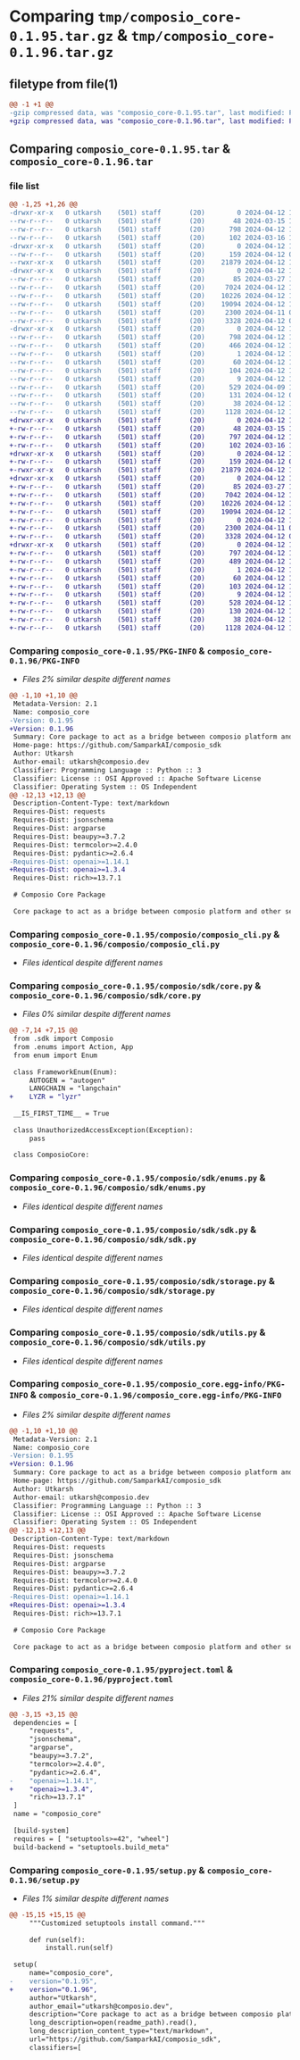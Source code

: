 # Comparing `tmp/composio_core-0.1.95.tar.gz` & `tmp/composio_core-0.1.96.tar.gz`

## filetype from file(1)

```diff
@@ -1 +1 @@
-gzip compressed data, was "composio_core-0.1.95.tar", last modified: Fri Apr 12 13:33:16 2024, max compression
+gzip compressed data, was "composio_core-0.1.96.tar", last modified: Fri Apr 12 15:12:16 2024, max compression
```

## Comparing `composio_core-0.1.95.tar` & `composio_core-0.1.96.tar`

### file list

```diff
@@ -1,25 +1,26 @@
-drwxr-xr-x   0 utkarsh    (501) staff       (20)        0 2024-04-12 13:33:16.028974 composio_core-0.1.95/
--rw-r--r--   0 utkarsh    (501) staff       (20)       48 2024-03-15 13:37:31.000000 composio_core-0.1.95/MANIFEST.in
--rw-r--r--   0 utkarsh    (501) staff       (20)      798 2024-04-12 13:33:16.028753 composio_core-0.1.95/PKG-INFO
--rw-r--r--   0 utkarsh    (501) staff       (20)      102 2024-03-16 10:06:01.000000 composio_core-0.1.95/README.md
-drwxr-xr-x   0 utkarsh    (501) staff       (20)        0 2024-04-12 13:33:16.025651 composio_core-0.1.95/composio/
--rw-r--r--   0 utkarsh    (501) staff       (20)      159 2024-04-12 09:34:06.000000 composio_core-0.1.95/composio/__init__.py
--rwxr-xr-x   0 utkarsh    (501) staff       (20)    21879 2024-04-12 13:27:15.000000 composio_core-0.1.95/composio/composio_cli.py
-drwxr-xr-x   0 utkarsh    (501) staff       (20)        0 2024-04-12 13:33:16.027459 composio_core-0.1.95/composio/sdk/
--rw-r--r--   0 utkarsh    (501) staff       (20)       85 2024-03-27 14:52:24.000000 composio_core-0.1.95/composio/sdk/__init__.py
--rw-r--r--   0 utkarsh    (501) staff       (20)     7024 2024-04-12 13:31:18.000000 composio_core-0.1.95/composio/sdk/core.py
--rw-r--r--   0 utkarsh    (501) staff       (20)    10226 2024-04-12 13:08:03.000000 composio_core-0.1.95/composio/sdk/enums.py
--rw-r--r--   0 utkarsh    (501) staff       (20)    19094 2024-04-12 13:26:45.000000 composio_core-0.1.95/composio/sdk/sdk.py
--rw-r--r--   0 utkarsh    (501) staff       (20)     2300 2024-04-11 09:58:04.000000 composio_core-0.1.95/composio/sdk/storage.py
--rw-r--r--   0 utkarsh    (501) staff       (20)     3328 2024-04-12 09:33:50.000000 composio_core-0.1.95/composio/sdk/utils.py
-drwxr-xr-x   0 utkarsh    (501) staff       (20)        0 2024-04-12 13:33:16.028491 composio_core-0.1.95/composio_core.egg-info/
--rw-r--r--   0 utkarsh    (501) staff       (20)      798 2024-04-12 13:33:16.000000 composio_core-0.1.95/composio_core.egg-info/PKG-INFO
--rw-r--r--   0 utkarsh    (501) staff       (20)      466 2024-04-12 13:33:16.000000 composio_core-0.1.95/composio_core.egg-info/SOURCES.txt
--rw-r--r--   0 utkarsh    (501) staff       (20)        1 2024-04-12 13:33:16.000000 composio_core-0.1.95/composio_core.egg-info/dependency_links.txt
--rw-r--r--   0 utkarsh    (501) staff       (20)       60 2024-04-12 13:33:16.000000 composio_core-0.1.95/composio_core.egg-info/entry_points.txt
--rw-r--r--   0 utkarsh    (501) staff       (20)      104 2024-04-12 13:33:16.000000 composio_core-0.1.95/composio_core.egg-info/requires.txt
--rw-r--r--   0 utkarsh    (501) staff       (20)        9 2024-04-12 13:33:16.000000 composio_core-0.1.95/composio_core.egg-info/top_level.txt
--rw-r--r--   0 utkarsh    (501) staff       (20)      529 2024-04-09 10:58:09.000000 composio_core-0.1.95/pyproject.toml
--rw-r--r--   0 utkarsh    (501) staff       (20)      131 2024-04-12 09:01:50.000000 composio_core-0.1.95/requirements.txt
--rw-r--r--   0 utkarsh    (501) staff       (20)       38 2024-04-12 13:33:16.029060 composio_core-0.1.95/setup.cfg
--rw-r--r--   0 utkarsh    (501) staff       (20)     1128 2024-04-12 13:32:55.000000 composio_core-0.1.95/setup.py
+drwxr-xr-x   0 utkarsh    (501) staff       (20)        0 2024-04-12 15:12:16.423446 composio_core-0.1.96/
+-rw-r--r--   0 utkarsh    (501) staff       (20)       48 2024-03-15 13:37:31.000000 composio_core-0.1.96/MANIFEST.in
+-rw-r--r--   0 utkarsh    (501) staff       (20)      797 2024-04-12 15:12:16.423222 composio_core-0.1.96/PKG-INFO
+-rw-r--r--   0 utkarsh    (501) staff       (20)      102 2024-03-16 10:06:01.000000 composio_core-0.1.96/README.md
+drwxr-xr-x   0 utkarsh    (501) staff       (20)        0 2024-04-12 15:12:16.419890 composio_core-0.1.96/composio/
+-rw-r--r--   0 utkarsh    (501) staff       (20)      159 2024-04-12 09:34:06.000000 composio_core-0.1.96/composio/__init__.py
+-rwxr-xr-x   0 utkarsh    (501) staff       (20)    21879 2024-04-12 13:27:15.000000 composio_core-0.1.96/composio/composio_cli.py
+drwxr-xr-x   0 utkarsh    (501) staff       (20)        0 2024-04-12 15:12:16.421934 composio_core-0.1.96/composio/sdk/
+-rw-r--r--   0 utkarsh    (501) staff       (20)       85 2024-03-27 14:52:24.000000 composio_core-0.1.96/composio/sdk/__init__.py
+-rw-r--r--   0 utkarsh    (501) staff       (20)     7042 2024-04-12 13:36:37.000000 composio_core-0.1.96/composio/sdk/core.py
+-rw-r--r--   0 utkarsh    (501) staff       (20)    10226 2024-04-12 13:08:03.000000 composio_core-0.1.96/composio/sdk/enums.py
+-rw-r--r--   0 utkarsh    (501) staff       (20)    19094 2024-04-12 13:26:45.000000 composio_core-0.1.96/composio/sdk/sdk.py
+-rw-r--r--   0 utkarsh    (501) staff       (20)        0 2024-04-12 13:36:37.000000 composio_core-0.1.96/composio/sdk/shared.py
+-rw-r--r--   0 utkarsh    (501) staff       (20)     2300 2024-04-11 09:58:04.000000 composio_core-0.1.96/composio/sdk/storage.py
+-rw-r--r--   0 utkarsh    (501) staff       (20)     3328 2024-04-12 09:33:50.000000 composio_core-0.1.96/composio/sdk/utils.py
+drwxr-xr-x   0 utkarsh    (501) staff       (20)        0 2024-04-12 15:12:16.422977 composio_core-0.1.96/composio_core.egg-info/
+-rw-r--r--   0 utkarsh    (501) staff       (20)      797 2024-04-12 15:12:16.000000 composio_core-0.1.96/composio_core.egg-info/PKG-INFO
+-rw-r--r--   0 utkarsh    (501) staff       (20)      489 2024-04-12 15:12:16.000000 composio_core-0.1.96/composio_core.egg-info/SOURCES.txt
+-rw-r--r--   0 utkarsh    (501) staff       (20)        1 2024-04-12 15:12:16.000000 composio_core-0.1.96/composio_core.egg-info/dependency_links.txt
+-rw-r--r--   0 utkarsh    (501) staff       (20)       60 2024-04-12 15:12:16.000000 composio_core-0.1.96/composio_core.egg-info/entry_points.txt
+-rw-r--r--   0 utkarsh    (501) staff       (20)      103 2024-04-12 15:12:16.000000 composio_core-0.1.96/composio_core.egg-info/requires.txt
+-rw-r--r--   0 utkarsh    (501) staff       (20)        9 2024-04-12 15:12:16.000000 composio_core-0.1.96/composio_core.egg-info/top_level.txt
+-rw-r--r--   0 utkarsh    (501) staff       (20)      528 2024-04-12 15:10:44.000000 composio_core-0.1.96/pyproject.toml
+-rw-r--r--   0 utkarsh    (501) staff       (20)      130 2024-04-12 15:11:16.000000 composio_core-0.1.96/requirements.txt
+-rw-r--r--   0 utkarsh    (501) staff       (20)       38 2024-04-12 15:12:16.423489 composio_core-0.1.96/setup.cfg
+-rw-r--r--   0 utkarsh    (501) staff       (20)     1128 2024-04-12 15:12:06.000000 composio_core-0.1.96/setup.py
```

### Comparing `composio_core-0.1.95/PKG-INFO` & `composio_core-0.1.96/PKG-INFO`

 * *Files 2% similar despite different names*

```diff
@@ -1,10 +1,10 @@
 Metadata-Version: 2.1
 Name: composio_core
-Version: 0.1.95
+Version: 0.1.96
 Summary: Core package to act as a bridge between composio platform and other services.
 Home-page: https://github.com/SamparkAI/composio_sdk
 Author: Utkarsh
 Author-email: utkarsh@composio.dev
 Classifier: Programming Language :: Python :: 3
 Classifier: License :: OSI Approved :: Apache Software License
 Classifier: Operating System :: OS Independent
@@ -12,13 +12,13 @@
 Description-Content-Type: text/markdown
 Requires-Dist: requests
 Requires-Dist: jsonschema
 Requires-Dist: argparse
 Requires-Dist: beaupy>=3.7.2
 Requires-Dist: termcolor>=2.4.0
 Requires-Dist: pydantic>=2.6.4
-Requires-Dist: openai>=1.14.1
+Requires-Dist: openai>=1.3.4
 Requires-Dist: rich>=13.7.1
 
 # Composio Core Package
 
 Core package to act as a bridge between composio platform and other services.
```

### Comparing `composio_core-0.1.95/composio/composio_cli.py` & `composio_core-0.1.96/composio/composio_cli.py`

 * *Files identical despite different names*

### Comparing `composio_core-0.1.95/composio/sdk/core.py` & `composio_core-0.1.96/composio/sdk/core.py`

 * *Files 0% similar despite different names*

```diff
@@ -7,14 +7,15 @@
 from .sdk import Composio
 from .enums import Action, App
 from enum import Enum
 
 class FrameworkEnum(Enum):
     AUTOGEN = "autogen"
     LANGCHAIN = "langchain"
+    LYZR = "lyzr"
 
 __IS_FIRST_TIME__ = True
 
 class UnauthorizedAccessException(Exception):
     pass
 
 class ComposioCore:
```

### Comparing `composio_core-0.1.95/composio/sdk/enums.py` & `composio_core-0.1.96/composio/sdk/enums.py`

 * *Files identical despite different names*

### Comparing `composio_core-0.1.95/composio/sdk/sdk.py` & `composio_core-0.1.96/composio/sdk/sdk.py`

 * *Files identical despite different names*

### Comparing `composio_core-0.1.95/composio/sdk/storage.py` & `composio_core-0.1.96/composio/sdk/storage.py`

 * *Files identical despite different names*

### Comparing `composio_core-0.1.95/composio/sdk/utils.py` & `composio_core-0.1.96/composio/sdk/utils.py`

 * *Files identical despite different names*

### Comparing `composio_core-0.1.95/composio_core.egg-info/PKG-INFO` & `composio_core-0.1.96/composio_core.egg-info/PKG-INFO`

 * *Files 2% similar despite different names*

```diff
@@ -1,10 +1,10 @@
 Metadata-Version: 2.1
 Name: composio_core
-Version: 0.1.95
+Version: 0.1.96
 Summary: Core package to act as a bridge between composio platform and other services.
 Home-page: https://github.com/SamparkAI/composio_sdk
 Author: Utkarsh
 Author-email: utkarsh@composio.dev
 Classifier: Programming Language :: Python :: 3
 Classifier: License :: OSI Approved :: Apache Software License
 Classifier: Operating System :: OS Independent
@@ -12,13 +12,13 @@
 Description-Content-Type: text/markdown
 Requires-Dist: requests
 Requires-Dist: jsonschema
 Requires-Dist: argparse
 Requires-Dist: beaupy>=3.7.2
 Requires-Dist: termcolor>=2.4.0
 Requires-Dist: pydantic>=2.6.4
-Requires-Dist: openai>=1.14.1
+Requires-Dist: openai>=1.3.4
 Requires-Dist: rich>=13.7.1
 
 # Composio Core Package
 
 Core package to act as a bridge between composio platform and other services.
```

### Comparing `composio_core-0.1.95/pyproject.toml` & `composio_core-0.1.96/pyproject.toml`

 * *Files 21% similar despite different names*

```diff
@@ -3,15 +3,15 @@
 dependencies = [
     "requests",
     "jsonschema",
     "argparse",
     "beaupy>=3.7.2",
     "termcolor>=2.4.0",
     "pydantic>=2.6.4",
-    "openai>=1.14.1",
+    "openai>=1.3.4",
     "rich>=13.7.1"
 ]
 name = "composio_core"
 
 [build-system]
 requires = [ "setuptools>=42", "wheel"]
 build-backend = "setuptools.build_meta"
```

### Comparing `composio_core-0.1.95/setup.py` & `composio_core-0.1.96/setup.py`

 * *Files 1% similar despite different names*

```diff
@@ -15,15 +15,15 @@
     """Customized setuptools install command."""
 
     def run(self):
         install.run(self)
 
 setup(
     name="composio_core",
-    version="0.1.95",
+    version="0.1.96",
     author="Utkarsh",
     author_email="utkarsh@composio.dev",
     description="Core package to act as a bridge between composio platform and other services.",
     long_description=open(readme_path).read(),
     long_description_content_type="text/markdown",
     url="https://github.com/SamparkAI/composio_sdk",
     classifiers=[
```

